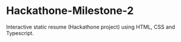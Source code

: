 # Hackathone-Milestone-2
Interactive static resume (Hackathone project)  using HTML, CSS and Typescript.
